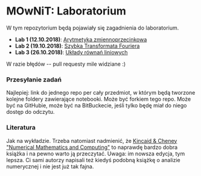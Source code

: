 # MOwNiT: Laboratorium

W tym repozytorium będą pojawiały się zagadnienia do laboratorium.

* **Lab 1 (12.10.2018)**: [Arytmetyka zmiennoprzecinkowa](https://github.com/kzajac/Mownit2018/blob/master/Mownit-Lab1.ipynb)
* **Lab 2 (19.10.2018)**: [Szybka Transformata Fouriera](https://github.com/piotrMocz/mownit2/blob/master/Lab2.ipynb)
* **Lab 3 (26.10.2018)**: [Układy równań liniowych](https://github.com/piotrMocz/mownit2/blob/master/Lab3.ipynb)

W razie błędów -- pull requesty mile widziane :)

### Przesyłanie zadań

Najlepiej: link do jednego repo per cały przedmiot, w którym będą tworzone kolejne foldery zawierające notebooki. Może być forkiem tego repo. Może być na GitHubie, może być na BitBuckecie, jeśli tylko będę miał do niego dostęp do odczytu.


### Literatura

Jak na wykładzie. Trzeba natomiast nadmienić, że [Kincaid & Cheney "Numerical Mathematics and Computing"](https://www.amazon.com/Numerical-Mathematics-Computing-Ward-Cheney/dp/1133103715) to naprawdę bardzo dobra książka i na pewno warto ją przeczytać. Uwaga: im nowsza edycja, tym lepsza. Ci sami autorzy napisali też kiedyś podobną książkę o analizie numerycznej i nie jest już tak fajna.
